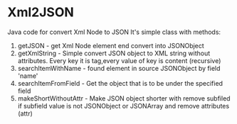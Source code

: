 # Xml2JSON
Java code for convert Xml Node to JSON
It's simple class with methods:
<ol>
<li>getJSON - get Xml Node element end convert into JSONObject</li>
<li> getXmlString - Simple convert JSON object to XML string without attributes. Every key it is tag,every value of key is content (recursive)</li>
<li> searchItemWithName - found element in source JSONObject by field 'name'</li>
<li> searchItemFromField - Get the object that is to be under the specified field</li>
<li> makeShortWithoutAttr - Make JSON object shorter with remove subfiled if subfield value is not JSONObject or JSONArray and remove attributes (attr)</li>
<ol>
